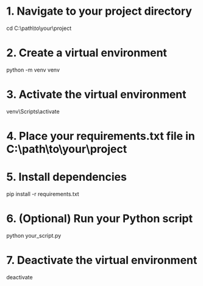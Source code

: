 # 1. Navigate to your project directory
cd C:\path\to\your\project

# 2. Create a virtual environment
python -m venv venv

# 3. Activate the virtual environment
venv\Scripts\activate

# 4. Place your requirements.txt file in C:\path\to\your\project

# 5. Install dependencies
pip install -r requirements.txt

# 6. (Optional) Run your Python script
python your_script.py

# 7. Deactivate the virtual environment
deactivate